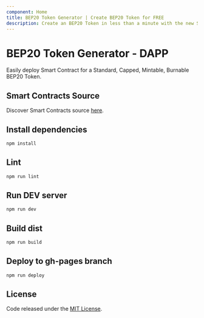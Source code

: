 ```yaml
---
component: Home
title: BEP20 Token Generator | Create BEP20 Token for FREE
description: Create an BEP20 Token in less than a minute with the new Smart Contract Generator for BEP20 Token. No login. No setup. No coding required.
---
```


# BEP20 Token Generator - DAPP

Easily deploy Smart Contract for a Standard, Capped, Mintable, Burnable BEP20 Token.

## Smart Contracts Source
 
Discover Smart Contracts source [here](https://github.com/vittominacori/bep20-generator).

## Install dependencies

```bash
npm install
```

## Lint

```bash
npm run lint
```

## Run DEV server

```bash
npm run dev
```

## Build dist

```bash
npm run build
```

## Deploy to gh-pages branch

```bash
npm run deploy
```

## License

Code released under the [MIT License](https://github.com/vittominacori/bep20-generator/blob/master/LICENSE).
